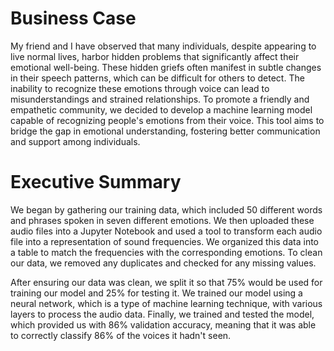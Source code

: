 # Business Case
My friend and I have observed that many individuals, despite appearing to live normal lives, harbor hidden problems that significantly affect their emotional well-being. These hidden griefs often manifest in subtle changes in their speech patterns, which can be difficult for others to detect. The inability to recognize these emotions through voice can lead to misunderstandings and strained relationships. To promote a friendly and empathetic community, we decided to develop a machine learning model capable of recognizing people's emotions from their voice. This tool aims to bridge the gap in emotional understanding, fostering better communication and support among individuals.

# Executive Summary
We began by gathering our training data, which included 50 different words and phrases spoken in seven different emotions. We then uploaded these audio files into a Jupyter Notebook and used a tool to transform each audio file into a representation of sound frequencies. We organized this data into a table to match the frequencies with the corresponding emotions. To clean our data, we removed any duplicates and checked for any missing values.

After ensuring our data was clean, we split it so that 75% would be used for training our model and 25% for testing it. We trained our model using a neural network, which is a type of machine learning technique, with various layers to process the audio data. Finally, we trained and tested the model, which provided us with 86% validation accuracy, meaning that it was able to correctly classify 86% of the voices it hadn't seen.
